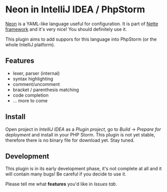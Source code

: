 # Neon in IntelliJ IDEA / PhpStorm

[Neon](http://ne-on.org/) is a YAML-like language useful for configuration. It is part of [Nette framework](http://nette.org)
 and it's very nice! You should definitely use it.

This plugin aims to add suppors for this language into PhpStorm (or the whole IntelliJ platform).

## Features
* lexer, parser (internal)
* syntax highlighting
* comment/uncomment
* bracket / parenthesis matching
* code completion
* ... more to come

## Install

Open project in *IntelliJ IDEA* as a *Plugin project*, go to *Build* -> *Prepare for deployment* and install in your PHP Storm.
This plugin is not yet stable, therefore there is no binary file for download yet. Stay tuned.

## Development

This plugin is in its early development phase, it's not complete at all and it will contain many bugs!
 Be careful if you decide to use it.

Please tell me what **features** you'd like in *Issues tab*.
